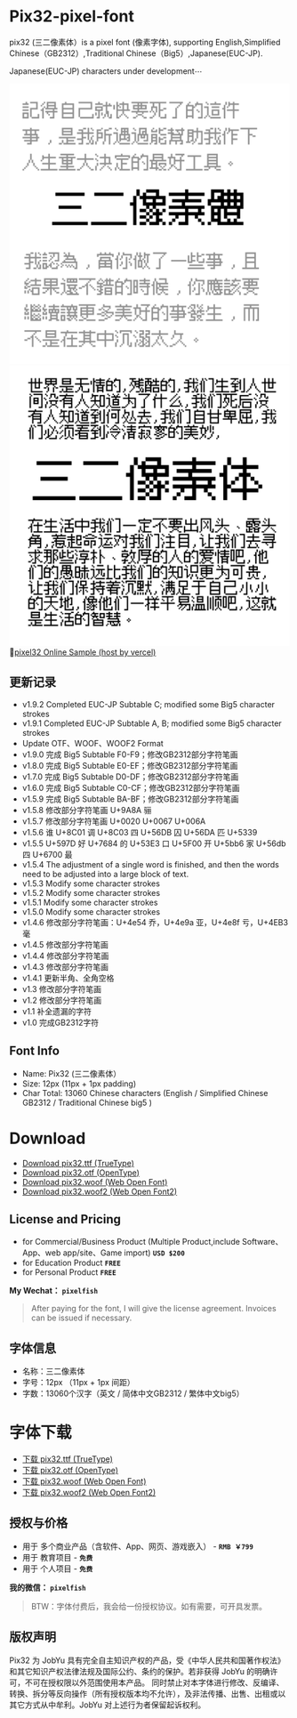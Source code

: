 # Pix32-pixel-font

pix32 (三二像素体）is a pixel font (像素字体), supporting English,Simplified Chinese（GB2312）,Traditional Chinese（Big5）,Japanese(EUC-JP).

Japanese(EUC-JP) characters under development⋯


 <img src="./image/TCSample.png" width="800" />
     <br>
 <img src="./image/pix32-2.png?v=2024-3" width="800" />


  <br>
   📍<a href="https://pix32.vercel.app/" target="_blank">pixel32 Online Sample (host by vercel)</a>
  <br>

## 更新记录
- v1.9.2 Completed EUC-JP Subtable C; modified some Big5 character strokes
- v1.9.1 Completed EUC-JP Subtable A, B; modified some Big5 character strokes
- Update OTF、WOOF、WOOF2 Format
- v1.9.0 完成 Big5 Subtable F0-F9；修改GB2312部分字符笔画
- v1.8.0 完成 Big5 Subtable E0-EF；修改GB2312部分字符笔画
- v1.7.0 完成 Big5 Subtable D0-DF；修改GB2312部分字符笔画
- v1.6.0 完成 Big5 Subtable C0-CF；修改GB2312部分字符笔画
- v1.5.9 完成 Big5 Subtable BA-BF；修改GB2312部分字符笔画
- v1.5.8 修改部分字符笔画 U+9A8A 骊
- v1.5.7 修改部分字符笔画 U+0020 U+0067 U+006A
- v1.5.6 谁 U+8C01 调 U+8C03 四 U+56DB 囚 U+56DA 匹 U+5339
- v1.5.5 U+597D 好 U+7684 的 U+53E3 口 U+5F00 开 U+5bb6 家 U+56db 四 U+6700 最
- v1.5.4 The adjustment of a single word is finished, and then the words need to be adjusted into a large block of text.
- v1.5.3 Modify some character strokes
- v1.5.2 Modify some character strokes
- v1.5.1 Modify some character strokes
- v1.5.0 Modify some character strokes
- v1.4.6 修改部分字符笔画：U+4e54 乔，U+4e9a 亚，U+4e8f 亏，U+4EB3 毫
- v1.4.5 修改部分字符笔画
- v1.4.4 修改部分字符笔画
- v1.4.3 修改部分字符笔画
- v1.4.1 更新半角、全角空格
- v1.3 修改部分字符笔画
- v1.2 修改部分字符笔画
- v1.1 补全遗漏的字符
- v1.0 完成GB2312字符

## Font Info

- Name: Pix32 (三二像素体）
- Size: 12px (11px + 1px padding)
- Char Total: 13060 Chinese characters (English / Simplified Chinese GB2312 / Traditional Chinese big5 )

# Download

- [Download pix32.ttf (TrueType)](https://github.com/JobYu/pixel32-pixel-font/releases)
- [Download pix32.otf (OpenType)](https://github.com/JobYu/pixel32-pixel-font/releases)
- [Download pix32.woof (Web Open Font)](https://github.com/JobYu/pixel32-pixel-font/releases)
- [Download pix32.woof2 (Web Open Font2)](https://github.com/JobYu/pixel32-pixel-font/releases)

## License and Pricing

- for Commercial/Business Product (Multiple Product,include Software、App、web app/site、Game import)  **`USD $200`**
- for Education Product **`FREE`**
- for Personal Product **`FREE`**

**My Wechat： `pixelfish`**

> After paying for the font, I will give the license agreement. Invoices can be issued if necessary.

## 字体信息

- 名称：三二像素体
- 字号：12px （11px + 1px 间距）
- 字数：13060个汉字（英文 / 简体中文GB2312 / 繁体中文big5）

# 字体下载

- [下载 pix32.ttf (TrueType)](https://github.com/JobYu/pixel32-pixel-font/releases)
- [下载 pix32.otf (OpenType)](https://github.com/JobYu/pixel32-pixel-font/releases)
- [下载 pix32.woof (Web Open Font)](https://github.com/JobYu/pixel32-pixel-font/releases)
- [下载 pix32.woof2 (Web Open Font2)](https://github.com/JobYu/pixel32-pixel-font/releases)

## 授权与价格

- 用于 多个商业产品（含软件、App、网页、游戏嵌入） - **`RMB ￥799`**
- 用于 教育项目 - **`免费`**
- 用于 个人项目 - **`免费`**

**我的微信： `pixelfish`**

> BTW：字体付费后，我会给一份授权协议。如有需要，可开具发票。


## 版权声明

Pix32 为 JobYu 具有完全自主知识产权的产品，受《中华人民共和国著作权法》和其它知识产权法律法规及国际公约、条约的保护。若非获得 JobYu 的明确许可，不可在授权限以外范围使用本产品。 同时禁止对本字体进行修改、反编译、转换、拆分等反向操作（所有授权版本均不允许），及非法传播、出售、出租或以其它方式从中牟利。JobYu 对上述行为者保留起诉权利。
